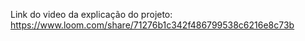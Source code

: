 Link do video da explicação do projeto: https://www.loom.com/share/71276b1c342f486799538c6216e8c73b

